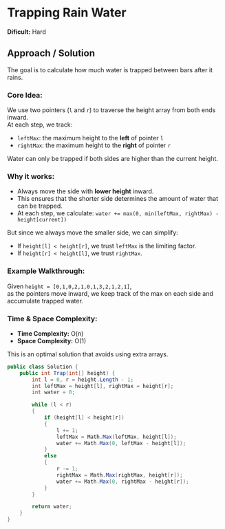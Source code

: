 # Trapping Rain Water

**Dificult:** Hard

## Approach / Solution

The goal is to calculate how much water is trapped between bars after it rains.

### Core Idea:
We use two pointers (`l` and `r`) to traverse the height array from both ends inward.  
At each step, we track:
- `leftMax`: the maximum height to the **left** of pointer `l`
- `rightMax`: the maximum height to the **right** of pointer `r`

Water can only be trapped if both sides are higher than the current height.

### Why it works:
- Always move the side with **lower height** inward.
- This ensures that the shorter side determines the amount of water that can be trapped.
- At each step, we calculate:
  `water += max(0, min(leftMax, rightMax) - height[current])`

But since we always move the smaller side, we can simplify:
- If `height[l] < height[r]`, we trust `leftMax` is the limiting factor.
- If `height[r] < height[l]`, we trust `rightMax`.

### Example Walkthrough:
Given `height = [0,1,0,2,1,0,1,3,2,1,2,1]`,  
as the pointers move inward, we keep track of the max on each side and accumulate trapped water.

### Time & Space Complexity:
- **Time Complexity:** O(n)  
- **Space Complexity:** O(1)

This is an optimal solution that avoids using extra arrays.
```csharp
public class Solution {
    public int Trap(int[] height) {
        int l = 0, r = height.Length - 1;
        int leftMax = height[l], rightMax = height[r];
        int water = 0;

        while (l < r)
        {
            if (height[l] < height[r])
            {
                l += 1;
                leftMax = Math.Max(leftMax, height[l]);
                water += Math.Max(0, leftMax - height[l]);
            }
            else
            {
                r -= 1;
                rightMax = Math.Max(rightMax, height[r]);
                water += Math.Max(0, rightMax - height[r]);
            }
        }

        return water;
    }
}

